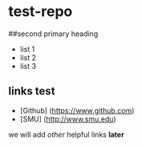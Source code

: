 # test-repo
##second primary heading
* list 1
* list 2
* list 3

## links test
* [Github] (https://www.github.com)
* [SMU] (http://www.smu.edu)

we will add *other* helpful links **later**
